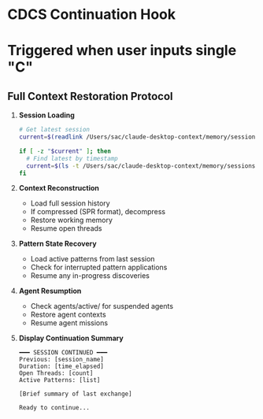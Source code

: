 # CDCS Continuation Hook
# Triggered when user inputs single "C"

## Full Context Restoration Protocol

1. **Session Loading**
   ```bash
   # Get latest session
   current=$(readlink /Users/sac/claude-desktop-context/memory/sessions/current.link 2>/dev/null)
   
   if [ -z "$current" ]; then
     # Find latest by timestamp
     current=$(ls -t /Users/sac/claude-desktop-context/memory/sessions/*.md | head -1)
   fi
   ```

2. **Context Reconstruction**
   - Load full session history
   - If compressed (SPR format), decompress
   - Restore working memory
   - Resume open threads

3. **Pattern State Recovery**
   - Load active patterns from last session
   - Check for interrupted pattern applications
   - Resume any in-progress discoveries

4. **Agent Resumption**
   - Check agents/active/ for suspended agents
   - Restore agent contexts
   - Resume agent missions

5. **Display Continuation Summary**
   ```
   ━━━ SESSION CONTINUED ━━━
   Previous: [session_name]
   Duration: [time_elapsed]
   Open Threads: [count]
   Active Patterns: [list]
   
   [Brief summary of last exchange]
   
   Ready to continue...
   ```